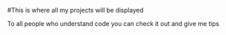 #This is where all my projects will be displayed

To all people who understand code you can check it out and give me tips
